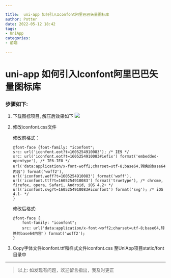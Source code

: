```yaml
---

title:  uni-app 如何引入Iconfont阿里巴巴矢量图标库
author: Potter
date: 2022-05-12 18:42
tags: 
- UniApp
categories: 
- 前端

---
```


# uni-app 如何引入Iconfont阿里巴巴矢量图标库

### 步骤如下:
1. 下载图标项目, 解压后效果如下
![](https://cdn.jsdelivr.net/gh/aa4790139/BlogPicBed@master/img/20201113164039.png)
2. 修改iconfont.css文件

    修改前格式：
    ```
    @font-face {font-family: "iconfont";
    src: url('iconfont.eot?t=1605254910083'); /* IE9 */
    src: url('iconfont.eot?t=1605254910083#iefix') format('embedded-opentype'), /* IE6-IE8 */
    url('data:application/x-font-woff2;charset=utf-8;base64,转换的base64内容') format('woff2'),
    url('iconfont.woff?t=1605254910083') format('woff'),
    url('iconfont.ttf?t=1605254910083') format('truetype'), /* chrome, firefox, opera, Safari, Android, iOS 4.2+ */
    url('iconfont.svg?t=1605254910083#iconfont') format('svg'); /* iOS 4.1- */
    }
    ```

    修改后格式: 
    ```
    @font-face {
        font-family: "iconfont";
        src: url('data:application/x-font-woff2;charset=utf-8;base64,转换的base64内容') format('woff2');
    }
    ```
3. Copy字体文件iconfont.ttf和样式文件iconfont.css 至UniApp项目static/font目录中


---

> 以上: 如发现有问题，欢迎留言指出，我及时更正
